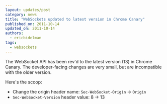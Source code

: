 ```yaml
---
layout: updates/post
category: news
title: "WebSockets updated to latest version in Chrome Canary"
published_on: 2011-10-14
updated_on: 2011-10-14
authors:
  - ericbidelman
tags:
  - websockets
---
```

The WebSocket API has been rev'd to the latest version (13) in Chrome Canary. The developer-facing changes are very small, but are incompatible with the older version.

Here's the scoop:

* Change the origin header name: `Sec-WebSocket-Origin` -> `Origin`
* `Sec-WebSocket-Version` header value: 8 -> 13
